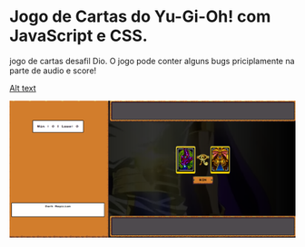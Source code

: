 #  Jogo de Cartas do Yu-Gi-Oh! com JavaScript e CSS.

jogo de cartas desafil Dio. O jogo pode conter alguns bugs priciplamente na  parte de audio e score!

[Alt text](<src/assets/imagess/Captura de tela 2023-11-14 212438.png>)

![Alt text](<src/assets/imagess/Captura de tela 2023-11-14 212445.png>)

